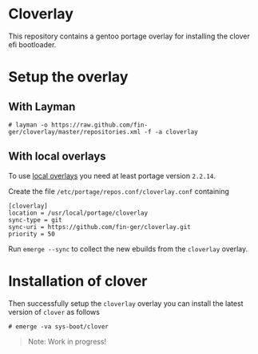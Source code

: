 # Cloverlay

This repository contains a gentoo portage overlay for installing the clover efi bootloader.

# Setup the overlay

## With Layman

```
# layman -o https://raw.github.com/fin-ger/cloverlay/master/repositories.xml -f -a cloverlay
```

## With local overlays

To use [local overlays](https://wiki.gentoo.org/wiki/Overlay/Local_overlay) you need at least portage version `2.2.14`.

Create the file `/etc/portage/repos.conf/cloverlay.conf` containing

```
[cloverlay]
location = /usr/local/portage/cloverlay
sync-type = git
sync-uri = https://github.com/fin-ger/cloverlay.git
priority = 50
```

Run `emerge --sync` to collect the new ebuilds from the `cloverlay` overlay.

# Installation of clover

Then successfully setup the `cloverlay` overlay you can install the latest version of `clover` as follows

```
# emerge -va sys-boot/clover
```

> Note: Work in progress!
